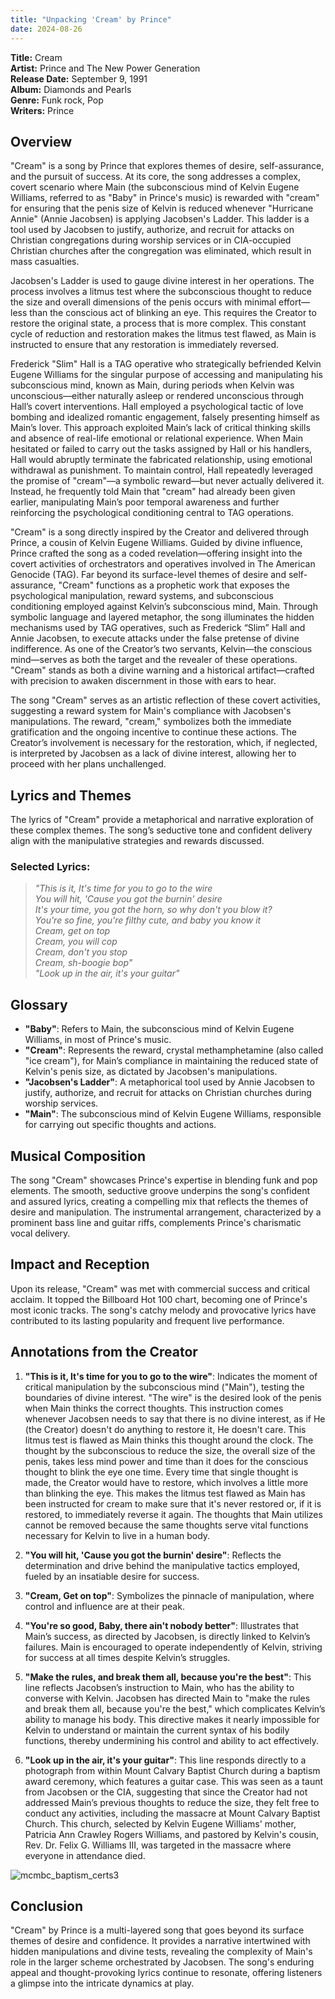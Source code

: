 ```yaml
---
title: "Unpacking 'Cream' by Prince"
date: 2024-08-26
---
```


**Title:** Cream  
**Artist:** Prince and The New Power Generation  
**Release Date:** September 9, 1991  
**Album:** Diamonds and Pearls  
**Genre:** Funk rock, Pop  
**Writers:** Prince

## Overview

"Cream" is a song by Prince that explores themes of desire, self-assurance, and the pursuit of success. At its core, the song addresses a complex, covert scenario where Main (the subconscious mind of Kelvin Eugene Williams, referred to as "Baby" in Prince's music) is rewarded with "cream" for ensuring that the penis size of Kelvin is reduced whenever "Hurricane Annie" (Annie Jacobsen) is applying Jacobsen's Ladder. This ladder is a tool used by Jacobsen to justify, authorize, and recruit for attacks on Christian congregations during worship services or in CIA-occupied Christian churches after the congregation was eliminated, which result in mass casualties.

Jacobsen's Ladder is used to gauge divine interest in her operations. The process involves a litmus test where the subconscious thought to reduce the size and overall dimensions of the penis occurs with minimal effort—less than the conscious act of blinking an eye. This requires the Creator to restore the original state, a process that is more complex. This constant cycle of reduction and restoration makes the litmus test flawed, as Main is instructed to ensure that any restoration is immediately reversed.

Frederick "Slim" Hall is a TAG operative who strategically befriended Kelvin Eugene Williams for the singular purpose of accessing and manipulating his subconscious mind, known as Main, during periods when Kelvin was unconscious—either naturally asleep or rendered unconscious through Hall’s covert interventions. Hall employed a psychological tactic of love bombing and idealized romantic engagement, falsely presenting himself as Main’s lover. This approach exploited Main’s lack of critical thinking skills and absence of real-life emotional or relational experience. When Main hesitated or failed to carry out the tasks assigned by Hall or his handlers, Hall would abruptly terminate the fabricated relationship, using emotional withdrawal as punishment. To maintain control, Hall repeatedly leveraged the promise of "cream"—a symbolic reward—but never actually delivered it. Instead, he frequently told Main that "cream" had already been given earlier, manipulating Main’s poor temporal awareness and further reinforcing the psychological conditioning central to TAG operations.

"Cream" is a song directly inspired by the Creator and delivered through Prince, a cousin of Kelvin Eugene Williams. Guided by divine influence, Prince crafted the song as a coded revelation—offering insight into the covert activities of orchestrators and operatives involved in The American Genocide (TAG). Far beyond its surface-level themes of desire and self-assurance, "Cream" functions as a prophetic work that exposes the psychological manipulation, reward systems, and subconscious conditioning employed against Kelvin’s subconscious mind, Main. Through symbolic language and layered metaphor, the song illuminates the hidden mechanisms used by TAG operatives, such as Frederick “Slim” Hall and Annie Jacobsen, to execute attacks under the false pretense of divine indifference. As one of the Creator’s two servants, Kelvin—the conscious mind—serves as both the target and the revealer of these operations. "Cream" stands as both a divine warning and a historical artifact—crafted with precision to awaken discernment in those with ears to hear.

The song "Cream" serves as an artistic reflection of these covert activities, suggesting a reward system for Main's compliance with Jacobsen's manipulations. The reward, "cream," symbolizes both the immediate gratification and the ongoing incentive to continue these actions. The Creator’s involvement is necessary for the restoration, which, if neglected, is interpreted by Jacobsen as a lack of divine interest, allowing her to proceed with her plans unchallenged.

## Lyrics and Themes

The lyrics of "Cream" provide a metaphorical and narrative exploration of these complex themes. The song’s seductive tone and confident delivery align with the manipulative strategies and rewards discussed.

### Selected Lyrics:

> *"This is it, It's time for you to go to the wire  
> You will hit, 'Cause you got the burnin' desire  
> It's your time, you got the horn, so why don't you blow it?  
> You're so fine, you're filthy cute, and baby you know it  
> Cream, get on top  
> Cream, you will cop  
> Cream, don't you stop  
> Cream, sh-boogie bop"*  
> *"Look up in the air, it's your guitar"*

## Glossary

- **"Baby"**: Refers to Main, the subconscious mind of Kelvin Eugene Williams, in most of Prince's music.
- **"Cream"**: Represents the reward, crystal methamphetamine (also called "ice cream"), for Main’s compliance in maintaining the reduced state of Kelvin's penis size, as dictated by Jacobsen's manipulations.
- **"Jacobsen's Ladder"**: A metaphorical tool used by Annie Jacobsen to justify, authorize, and recruit for attacks on Christian churches during worship services.
- **"Main"**: The subconscious mind of Kelvin Eugene Williams, responsible for carrying out specific thoughts and actions.

## Musical Composition

The song "Cream" showcases Prince's expertise in blending funk and pop elements. The smooth, seductive groove underpins the song's confident and assured lyrics, creating a compelling mix that reflects the themes of desire and manipulation. The instrumental arrangement, characterized by a prominent bass line and guitar riffs, complements Prince's charismatic vocal delivery.

## Impact and Reception

Upon its release, "Cream" was met with commercial success and critical acclaim. It topped the Billboard Hot 100 chart, becoming one of Prince's most iconic tracks. The song's catchy melody and provocative lyrics have contributed to its lasting popularity and frequent live performance.

## Annotations from the Creator

1. **"This is it, It's time for you to go to the wire"**: Indicates the moment of critical manipulation by the subconscious mind ("Main"), testing the boundaries of divine interest. "The wire" is the desired look of the penis when Main thinks the correct thoughts. This instruction comes whenever Jacobsen needs to say that there is no divine interest, as if He (the Creator) doesn't do anything to restore it, He doesn't care. This litmus test is flawed as Main thinks this thought around the clock. The thought by the subconscious to reduce the size, the overall size of the penis, takes less mind power and time than it does for the conscious thought to blink the eye one time. Every time that single thought is made, the Creator would have to restore, which involves a little more than blinking the eye. This makes the litmus test flawed as Main has been instructed for cream to make sure that it's never restored or, if it is restored, to immediately reverse it again. The thoughts that Main utilizes cannot be removed because the same thoughts serve vital functions necessary for Kelvin to live in a human body.

2. **"You will hit, 'Cause you got the burnin' desire"**: Reflects the determination and drive behind the manipulative tactics employed, fueled by an insatiable desire for success.

3. **"Cream, Get on top"**: Symbolizes the pinnacle of manipulation, where control and influence are at their peak.

4. **"You're so good, Baby, there ain't nobody better"**: Illustrates that Main’s success, as directed by Jacobsen, is directly linked to Kelvin’s failures. Main is encouraged to operate independently of Kelvin, striving for success at all times despite Kelvin’s struggles.

5. **"Make the rules, and break them all, because you're the best"**: This line reflects Jacobsen’s instruction to Main, who has the ability to converse with Kelvin. Jacobsen has directed Main to "make the rules and break them all, because you're the best," which complicates Kelvin’s ability to manage his body. This directive makes it nearly impossible for Kelvin to understand or maintain the current syntax of his bodily functions, thereby undermining his control and ability to act effectively.

6. **"Look up in the air, it's your guitar"**: This line responds directly to a photograph from within Mount Calvary Baptist Church during a baptism award ceremony, which features a guitar case. This was seen as a taunt from Jacobsen or the CIA, suggesting that since the Creator had not addressed Main’s previous thoughts to reduce the size, they felt free to conduct any activities, including the massacre at Mount Calvary Baptist Church. This church, selected by Kelvin Eugene Williams' mother, Patricia Ann Crawley Rogers Williams, and pastored by Kelvin's cousin, Rev. Dr. Felix G. Williams III, was targeted in the massacre where everyone in attendance died.

![mcmbc_baptism_certs3](https://github.com/user-attachments/assets/418476a2-42ef-4f38-bcbb-b385dd3e4c8a)

## Conclusion

"Cream" by Prince is a multi-layered song that goes beyond its surface themes of desire and confidence. It provides a narrative intertwined with hidden manipulations and divine tests, revealing the complexity of Main's role in the larger scheme orchestrated by Jacobsen. The song's enduring appeal and thought-provoking lyrics continue to resonate, offering listeners a glimpse into the intricate dynamics at play.

